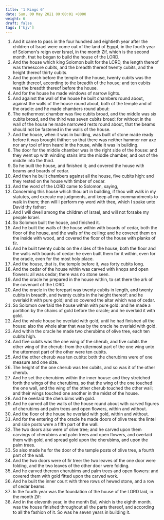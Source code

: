 ```yaml
---
title: '1 Kings 6'
date: Sun, 09 May 2021 00:00:01 +0000
weight: 6
draft: false
tags: ['kjv'] 
---
```


1. And it came to pass in the four hundred and eightieth year after the children of Israel were come out of the land of Egypt, in the fourth year of Solomon's reign over Israel, in the month Zif, which is the second month, that he began to build the house of the LORD.
2. And the house which king Solomon built for the LORD, the length thereof was threescore cubits, and the breadth thereof twenty cubits, and the height thereof thirty cubits.
3. And the porch before the temple of the house, twenty cubits was the length thereof, according to the breadth of the house; and ten cubits was the breadth thereof before the house.
4. And for the house he made windows of narrow lights.
5. And against the wall of the house he built chambers round about, against the walls of the house round about, both of the temple and of the oracle: and he made chambers round about:
6. The nethermost chamber was five cubits broad, and the middle was six cubits broad, and the third was seven cubits broad: for without in the wall of the house he made narrowed rests round about, that the beams should not be fastened in the walls of the house.
7. And the house, when it was in building, was built of stone made ready before it was brought thither: so that there was neither hammer nor axe nor any tool of iron heard in the house, while it was in building.
8. The door for the middle chamber was in the right side of the house: and they went up with winding stairs into the middle chamber, and out of the middle into the third.
9. So he built the house, and finished it; and covered the house with beams and boards of cedar.
10. And then he built chambers against all the house, five cubits high: and they rested on the house with timber of cedar.
11. And the word of the LORD came to Solomon, saying,
12. Concerning this house which thou art in building, if thou wilt walk in my statutes, and execute my judgments, and keep all my commandments to walk in them; then will I perform my word with thee, which I spake unto David thy father:
13. And I will dwell among the children of Israel, and will not forsake my people Israel.
14. So Solomon built the house, and finished it.
15. And he built the walls of the house within with boards of cedar, both the floor of the house, and the walls of the ceiling: and he covered them on the inside with wood, and covered the floor of the house with planks of fir.
16. And he built twenty cubits on the sides of the house, both the floor and the walls with boards of cedar: he even built them for it within, even for the oracle, even for the most holy place.
17. And the house, that is, the temple before it, was forty cubits long.
18. And the cedar of the house within was carved with knops and open flowers: all was cedar; there was no stone seen.
19. And the oracle he prepared in the house within, to set there the ark of the covenant of the LORD.
20. And the oracle in the forepart was twenty cubits in length, and twenty cubits in breadth, and twenty cubits in the height thereof: and he overlaid it with pure gold; and so covered the altar which was of cedar.
21. So Solomon overlaid the house within with pure gold: and he made a partition by the chains of gold before the oracle; and he overlaid it with gold.
22. And the whole house he overlaid with gold, until he had finished all the house: also the whole altar that was by the oracle he overlaid with gold.
23. And within the oracle he made two cherubims of olive tree, each ten cubits high.
24. And five cubits was the one wing of the cherub, and five cubits the other wing of the cherub: from the uttermost part of the one wing unto the uttermost part of the other were ten cubits.
25. And the other cherub was ten cubits: both the cherubims were of one measure and one size.
26. The height of the one cherub was ten cubits, and so was it of the other cherub.
27. And he set the cherubims within the inner house: and they stretched forth the wings of the cherubims, so that the wing of the one touched the one wall, and the wing of the other cherub touched the other wall; and their wings touched one another in the midst of the house.
28. And he overlaid the cherubims with gold.
29. And he carved all the walls of the house round about with carved figures of cherubims and palm trees and open flowers, within and without.
30. And the floor of the house he overlaid with gold, within and without.
31. And for the entering of the oracle he made doors of olive tree: the lintel and side posts were a fifth part of the wall.
32. The two doors also were of olive tree; and he carved upon them carvings of cherubims and palm trees and open flowers, and overlaid them with gold, and spread gold upon the cherubims, and upon the palm trees.
33. So also made he for the door of the temple posts of olive tree, a fourth part of the wall.
34. And the two doors were of fir tree: the two leaves of the one door were folding, and the two leaves of the other door were folding.
35. And he carved thereon cherubims and palm trees and open flowers: and covered them with gold fitted upon the carved work.
36. And he built the inner court with three rows of hewed stone, and a row of cedar beams.
37. In the fourth year was the foundation of the house of the LORD laid, in the month Zif:
38. And in the eleventh year, in the month Bul, which is the eighth month, was the house finished throughout all the parts thereof, and according to all the fashion of it. So was he seven years in building it.
